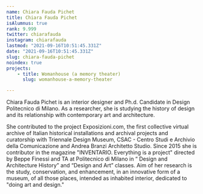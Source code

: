 ```yaml
---
name: Chiara Fauda Pichet
title: Chiara Fauda Pichet
isAlumnus: true
rank: 9.999
twitter: chiarafauda
instagram: chiarafauda
lastmod: "2021-09-16T10:51:45.331Z"
date: "2021-09-16T10:51:45.331Z"
slug: chiara-fauda-pichet
noindex: true
projects:
    - title: Womanhouse (a memory theater)
      slug: womanhouse-a-memory-theater

---
```

Chiara Fauda Pichet is an interior designer and Ph.d. Candidate in Design Politecnico di Milano. As a researcher, she is studying the history of design and its relationship with contemporary art and architecture.

She contributed to the project Exposizioni.com, the first collective virtual archive of Italian historical installations and archival projects and curatorship with Triennale Design Museum, CSAC - Centro Studi e Archivio della Comunicazione and Andrea Branzi Architetto Studio. Since 2015 she is contributor in the magazine "INVENTARIO. Everything is a project" directed by Beppe Finessi and TA at Politecnico di Milano in “ Design and Architecture History” and “Design and Art” classes. Aim of her research is the study, conservation, and enhancement, in an innovative form of a museum, of all those places, intended as inhabited interior, dedicated to "doing art and design."